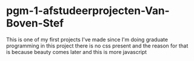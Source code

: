 # pgm-1-afstudeerprojecten-Van-Boven-Stef
This is one of my first projects I've made since I'm doing graduate programming in this project there is no css present and the reason for that is because beauty comes later and this is more javascript
